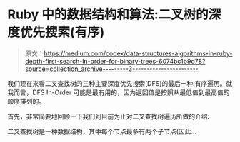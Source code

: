 # Ruby 中的数据结构和算法:二叉树的深度优先搜索(有序)

> 原文：<https://medium.com/codex/data-structures-algorithms-in-ruby-depth-first-search-in-order-for-binary-trees-6074bc1b9d78?source=collection_archive---------3----------------------->

我们现在来看二叉查找树的三种主要深度优先搜索(DFS)的最后一种:有序遍历。就我而言，DFS In-Order 可能是最有用的，因为返回值是按照从最低值到最高值的顺序排列的。

首先，非常简要地回顾一下我们到目前为止对二叉查找树遍历所做的介绍:

二叉查找树是一种数据结构，其中每个节点最多有两个子节点(因此…